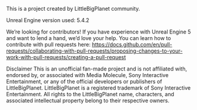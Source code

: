 This is a project created by LittleBigPlanet community.

Unreal Engine version used: 5.4.2

We’re looking for contributors!
If you have experience with Unreal Engine 5 and want to lend a hand, we’d love your help. You can learn how to contribute with pull requests here: https://docs.github.com/en/pull-requests/collaborating-with-pull-requests/proposing-changes-to-your-work-with-pull-requests/creating-a-pull-request

Disclaimer
This is an unofficial fan-made project and is not affiliated with, endorsed by, or associated with Media Molecule, Sony Interactive Entertainment, or any of the official developers or publishers of LittleBigPlanet. LittleBigPlanet is a registered trademark of Sony Interactive Entertainment. All rights to the LittleBigPlanet name, characters, and associated intellectual property belong to their respective owners.
